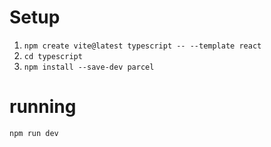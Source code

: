 # Setup

1. `npm create vite@latest typescript -- --template react`
2. `cd typescript`
3. `npm install --save-dev parcel`

# running
`npm run dev`
